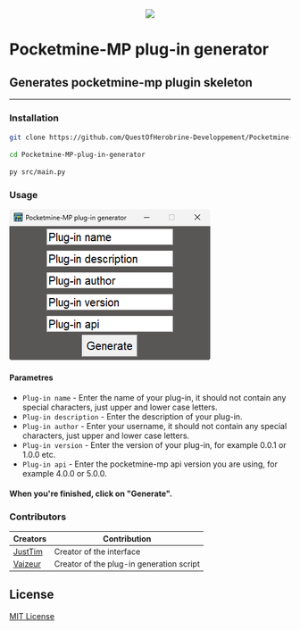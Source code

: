 <p align="center">
    <img src="src/icon.ico" align="center"/>
</p>

# Pocketmine-MP plug-in generator


## Generates pocketmine-mp plugin skeleton

---

### Installation

```bash
git clone https://github.com/QuestOfHerobrine-Developpement/Pocketmine-MP-plug-in-generator
```
```bash
cd Pocketmine-MP-plug-in-generator
```
```bash
py src/main.py
```

### Usage

<img src="window.png"/>

#### Parametres

 - `Plug-in name` - Enter the name of your plug-in, it should not contain any special characters, just upper and lower case letters.
 - `Plug-in description` - Enter the description of your plug-in.
 - `Plug-in author` - Enter your username, it should not contain any special characters, just upper and lower case letters.
 - `Plug-in version` - Enter the version of your plug-in, for example 0.0.1 or 1.0.0 etc.
 - `Plug-in api` - Enter the pocketmine-mp api version you are using, for example 4.0.0 or 5.0.0.

#### When you're finished, click on "Generate".

### Contributors

| Creators                                | Contribution                            |
|-----------------------------------------|-----------------------------------------|
| [JustTim](https://github.com/JustTimmm) | Creator of the interface                |
| [Vaizeur](https://github.com/VaizHD)    | Creator of the plug-in generation script|

## License

[MIT License](LICENSE)
